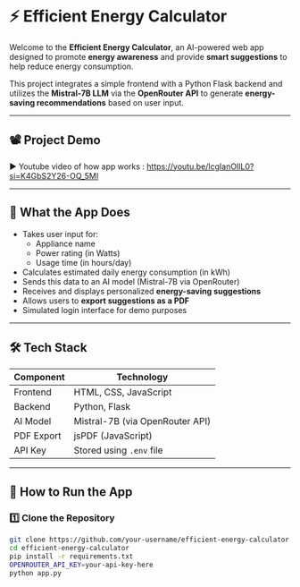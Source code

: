 # ⚡ Efficient Energy Calculator

Welcome to the **Efficient Energy Calculator**, an AI-powered web app designed to promote **energy awareness** and provide **smart suggestions** to help reduce energy consumption.

This project integrates a simple frontend with a Python Flask backend and utilizes the **Mistral-7B LLM** via the **OpenRouter API** to generate **energy-saving recommendations** based on user input.

---

## 📽️ Project Demo

▶️   Youtube video of how app works : https://youtu.be/lcgIanOIlL0?si=K4GbS2Y26-OQ_5MI

---

## 🧠 What the App Does

- Takes user input for:
  - Appliance name
  - Power rating (in Watts)
  - Usage time (in hours/day)
- Calculates estimated daily energy consumption (in kWh)
- Sends this data to an AI model (Mistral-7B via OpenRouter)
- Receives and displays personalized **energy-saving suggestions**
- Allows users to **export suggestions as a PDF**
- Simulated login interface for demo purposes

---

## 🛠️ Tech Stack

| Component  | Technology         |
|------------|--------------------|
| Frontend   | HTML, CSS, JavaScript |
| Backend    | Python, Flask      |
| AI Model   | Mistral-7B (via OpenRouter API) |
| PDF Export | jsPDF (JavaScript) |
| API Key    | Stored using `.env` file |

---

## 🚀 How to Run the App

### 1️⃣ Clone the Repository

```bash
git clone https://github.com/your-username/efficient-energy-calculator.git
cd efficient-energy-calculator
pip install -r requirements.txt
OPENROUTER_API_KEY=your-api-key-here
python app.py
